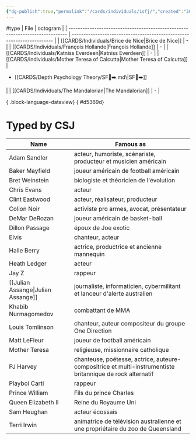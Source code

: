 ```yaml
---
{"dg-publish":true,"permalink":"/cards/individuals/isfj/","created":"2023-04-29T12:08:47.375+02:00","updated":"2023-05-21T21:02:38.599+02:00"}
---
```


#type
| File                                                                          | octogram                                                               |
| ----------------------------------------------------------------------------- | ---------------------------------------------------------------------- |
| [[CARDS/Individuals/Brice de Nice\|Brice de Nice]]                         | \-                                                                     |
| [[CARDS/Individuals/François Hollande\|François Hollande]]                 | \-                                                                     |
| [[CARDS/Individuals/Katniss Everdeen\|Katniss Everdeen]]                   | \-                                                                     |
| [[CARDS/Individuals/Mother Teresa of Calcutta\|Mother Teresa of Calcutta]] | <ul><li>[[CARDS/Depth Psychology Theory/SF🤸➡️.md\\|SF🤸➡️]]</li></ul> |
| [[CARDS/Individuals/The Mandalorian\|The Mandalorian]]                     | \-                                                                     |

{ .block-language-dataview}
{ #d5369d}


# Typed by CSJ 

| Name                | Famous as                                                                                                 |
|---------------------|-----------------------------------------------------------------------------------------------------------|
| Adam Sandler        | acteur, humoriste, scénariste, producteur et musicien américain                                           |
| Baker Mayfield      | joueur américain de football américain                                                                    |
| Bret Weinstein      | biologiste et théoricien de l'évolution                                                                   |
| Chris Evans         | acteur                                                                                                    |
| Clint Eastwood      | acteur, réalisateur, producteur                                                                           |
| Colion Noir         | activiste pro armes, avocat, présentateur                                                                 |
| DeMar DeRozan       | joueur américain de basket-ball                                                                           |
| Dillon Passage      | époux de Joe exotic                                                                                       |
| Elvis               | chanteur, acteur                                                                                          |
| Halle Berry         | actrice, productrice et ancienne mannequin                                                                |
| Heath Ledger        | acteur                                                                                                    |
| Jay Z               | rappeur                                                                                                   |
| [[Julian Assange\|Julian Assange]]      | journaliste, informaticien, cybermilitant et lanceur d'alerte australien                                  |
| Khabib Nurmagomedov | combattant de MMA                                                                                         |
| Louis Tomlinson     | chanteur, auteur compositeur du groupe One Direction                                                      |
| Matt LeFleur        | joueur de football américain                                                                              |
| Mother Teresa       | religieuse, missionnaire catholique                                                                       |
| PJ Harvey           | chanteuse, poétesse, actrice, auteure-compositrice et multi-instrumentiste britannique de rock alternatif |
| Playboi Carti       | rappeur                                                                                                   |
| Prince William      | Fils du prince Charles                                                                                    |
| Queen Elizabeth II  | Reine du Royaume Uni                                                                                      |
| Sam Heughan         | acteur écossais                                                                                           |
| Terri Irwin         | animatrice de télévision australienne et une propriétaire du zoo de Queensland                            |


